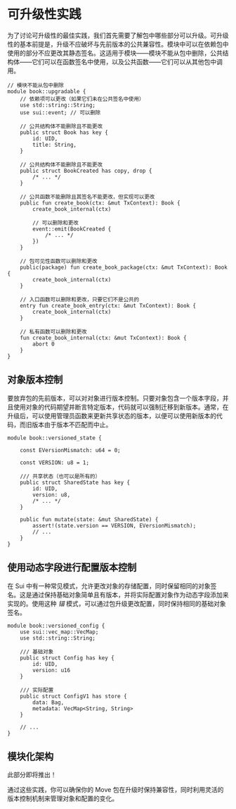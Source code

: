 # 可升级性实践

为了讨论可升级性的最佳实践，我们首先需要了解包中哪些部分可以升级。可升级性的基本前提是，升级不应破坏与先前版本的公共兼容性。模块中可以在依赖包中使用的部分不应更改其静态签名。这适用于模块——模块不能从包中删除，公共结构体——它们可以在函数签名中使用，以及公共函数——它们可以从其他包中调用。

```move
// 模块不能从包中删除
module book::upgradable {
    // 依赖项可以更改（如果它们未在公共签名中使用）
    use std::string::String;
    use sui::event; // 可以删除

    // 公共结构体不能删除且不能更改
    public struct Book has key {
        id: UID,
        title: String,
    }

    // 公共结构体不能删除且不能更改
    public struct BookCreated has copy, drop {
        /* ... */
    }

    // 公共函数不能删除且其签名不能更改，但实现可以更改
    public fun create_book(ctx: &mut TxContext): Book {
        create_book_internal(ctx)

        // 可以删除和更改
        event::emit(BookCreated {
            /* ... */
        })
    }

    // 包可见性函数可以删除和更改
    public(package) fun create_book_package(ctx: &mut TxContext): Book {
        create_book_internal(ctx)
    }

    // 入口函数可以删除和更改，只要它们不是公共的
    entry fun create_book_entry(ctx: &mut TxContext): Book {
        create_book_internal(ctx)
    }

    // 私有函数可以删除和更改
    fun create_book_internal(ctx: &mut TxContext): Book {
        abort 0
    }
}
```

## 对象版本控制

要放弃包的先前版本，可以对对象进行版本控制。只要对象包含一个版本字段，并且使用对象的代码期望并断言特定版本，代码就可以强制迁移到新版本。通常，在升级后，可以使用管理员函数来更新共享状态的版本，以便可以使用新版本的代码，而旧版本由于版本不匹配而中止。

```move
module book::versioned_state {

    const EVersionMismatch: u64 = 0;

    const VERSION: u8 = 1;

    /// 共享状态（也可以是所有的）
    public struct SharedState has key {
        id: UID,
        version: u8,
        /* ... */
    }

    public fun mutate(state: &mut SharedState) {
        assert!(state.version == VERSION, EVersionMismatch);
        // ...
    }
}
```

## 使用动态字段进行配置版本控制

在 Sui 中有一种常见模式，允许更改对象的存储配置，同时保留相同的对象签名。这是通过保持基础对象简单且有版本，并将实际配置对象作为动态字段添加来实现的。使用这种 _锚_ 模式，可以通过包升级更改配置，同时保持相同的基础对象签名。

```move
module book::versioned_config {
    use sui::vec_map::VecMap;
    use std::string::String;

    /// 基础对象
    public struct Config has key {
        id: UID,
        version: u16
    }

    /// 实际配置
    public struct ConfigV1 has store {
        data: Bag,
        metadata: VecMap<String, String>
    }

    // ...
}
```

## 模块化架构

此部分即将推出！

通过这些实践，你可以确保你的 Move 包在升级时保持兼容性，同时利用灵活的版本控制机制来管理对象和配置的变化。
